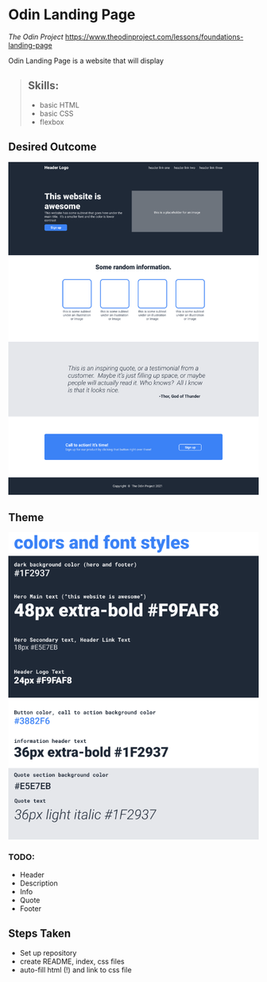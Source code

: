 # Odin Landing Page
*The Odin Project*
https://www.theodinproject.com/lessons/foundations-landing-page

Odin Landing Page is a website that will display 

> ## Skills:
> - basic HTML
> - basic CSS
> - flexbox

## Desired Outcome
![desired outcome](./img/odin-landing-page.png)

## Theme
![theme](./img/odin-landing-page-theme.png)

### TODO:
- Header
- Description
- Info
- Quote
- Footer


## Steps Taken

- Set up repository
- create README, index, css files
- auto-fill html (!) and link to css file


